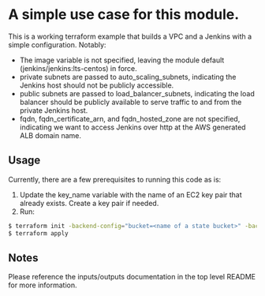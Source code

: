 # A simple use case for this module.

This is a working terraform example that builds a VPC and a Jenkins with a simple configuration.
Notably:
- The image variable is not specified, leaving the module default (jenkins/jenkins:lts-centos) in force.
- private subnets are passed to auto_scaling_subnets, indicating the Jenkins host should not be publicly accessible.
- public subnets are passed to load_balancer_subnets, indicating the load balancer should be publicly available to serve traffic to and from the private Jenkins host.
- fqdn, fqdn_certificate_arn, and fqdn_hosted_zone are not specified, indicating we want to access Jenkins over http at the AWS generated ALB domain name.

## Usage

Currently, there are a few prerequisites to running this code as is:
1. Update the key_name variable with the name of an EC2 key pair that already exists.  Create a key pair if needed.
2. Run:
```bash
$ terraform init -backend-config="bucket=<name of a state bucket>" -backend-config="key=<name of a state key"
$ terraform apply
```

## Notes

Please reference the inputs/outputs documentation in the top level README for more information.
